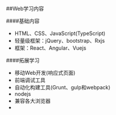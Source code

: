 ##Web学习内容

####基础内容

* HTML、CSS、JavaScript(TypeScript)
* 轻量级框架：jQuery、bootstrap、Rxjs
* 框架：React、Angular、Vuejs

####拓展学习

* 移动Web开发(响应式页面)
* 前端调试工具
* 自动化构建工具(Grunt、gulp和webpack)
* nodejs
* 兼容各大浏览器
* 
